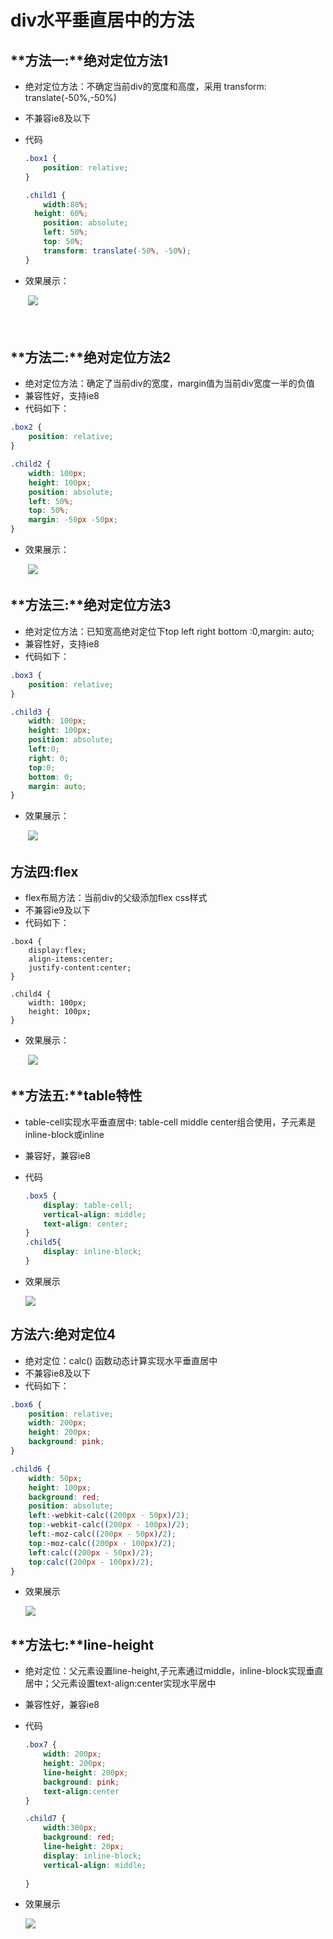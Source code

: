 # div水平垂直居中的方法

## **方法一:**绝对定位方法1

+ 绝对定位方法：不确定当前div的宽度和高度，采用 transform: translate(-50%,-50%)

+ 不兼容ie8及以下

+ 代码

  ```css
  .box1 {
      position: relative;
  }
  
  .child1 {
      width:80%;
  	height: 60%;
      position: absolute;
      left: 50%;
      top: 50%;
      transform: translate(-50%, -50%);
  }
  ```

+ 效果展示：

　　![](img\方法一：绝对定位.png)

　

## **方法二:**绝对定位方法2

+ 绝对定位方法：确定了当前div的宽度，margin值为当前div宽度一半的负值
+ 兼容性好，支持ie8
+ 代码如下：

```css
.box2 {
    position: relative;
}

.child2 {
    width: 100px;
    height: 100px;
    position: absolute;
    left: 50%;
    top: 50%;
    margin: -50px -50px;
}
```

+ 效果展示：

　　![](img\方法二：绝对定位.png)



## **方法三:**绝对定位方法3

+ 绝对定位方法：已知宽高绝对定位下top left right bottom :0,margin: auto;
+ 兼容性好，支持ie8
+ 代码如下：

```css
.box3 {
    position: relative;
}

.child3 {
    width: 100px;
    height: 100px;
    position: absolute;
    left:0;
    right: 0;
    top:0;
    bottom: 0;
    margin: auto;
}
```

+ 效果展示：

　　![](img\方法三：绝对定位.png)



## **方法四:flex**

+ flex布局方法：当前div的父级添加flex css样式
+ 不兼容ie9及以下
+ 代码如下：

```
.box4 {
    display:flex;
    align-items:center;
    justify-content:center;
}

.child4 {
    width: 100px;
    height: 100px;
}
```

+ 效果展示：

　　![](img\方法四：flex.png)

## **方法五:**table特性

+ table-cell实现水平垂直居中: table-cell middle center组合使用，子元素是inline-block或inline

+ 兼容好，兼容ie8

+ 代码

  ```css
  .box5 {
      display: table-cell;
      vertical-align: middle;
      text-align: center;
  }
  .child5{
      display: inline-block;
  }
  ```

+ 效果展示

  ![](img\方法五：table特性.png)

## **方法六:绝对定位4**

+ 绝对定位：calc() 函数动态计算实现水平垂直居中
+ 不兼容ie8及以下
+ 代码如下：

```css
.box6 {
    position: relative;
    width: 200px;
    height: 200px;
    background: pink;
}

.child6 {
    width: 50px;
    height: 100px;
    background: red;
    position: absolute;
    left:-webkit-calc((200px - 50px)/2);
    top:-webkit-calc((200px - 100px)/2);
    left:-moz-calc((200px - 50px)/2);
    top:-moz-calc((200px - 100px)/2);
    left:calc((200px - 50px)/2);
    top:calc((200px - 100px)/2);
}
```

+ 效果展示

  ![](img\方法六：绝对定位.png)

## **方法七:**line-height

+ 绝对定位：父元素设置line-height,子元素通过middle，inline-block实现垂直居中；父元素设置text-align:center实现水平居中
+ 兼容性好，兼容ie8

+ 代码

  ```css
  .box7 {
      width: 200px;
      height: 200px;
      line-height: 200px;
      background: pink;
      text-align:center
  }
  
  .child7 {
      width:300px;
      background: red;
      line-height: 20px;
      display: inline-block;
      vertical-align: middle;
      
  }
  ```

+ 效果展示

  ![](img\方法七：line-height.png)